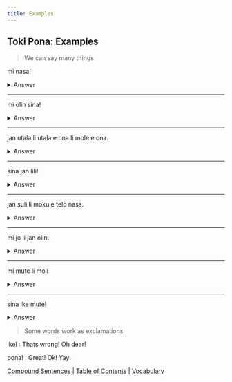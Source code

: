 ```yaml
---
title: Examples
---
```


## Toki Pona: Examples

> We can say many things

mi nasa!
<details>
<summary>Answer</summary>

I am crazy!
</details>

---

mi olin sina!
<details>
<summary>Answer</summary>

I love you!
</details>

---

jan utala li utala e ona li mole e ona.
<details>
<summary>Answer</summary>

The soldier fought with them and killed them.
</details>

---

sina jan lili!
<details>
<summary>Answer</summary>

You are a child!
</details>

---

jan suli li moku e telo nasa.
<details>
<summary>Answer</summary>

The adults drink alcohol.
</details>

---

mi jo li jan olin.
<details>
<summary>Answer</summary>

I have a girlfriend.
</details>

---

mi mute li moli
<details>
<summary>Answer</summary>

We kill. **or** We die.
</details>

---

sina ike mute!
<details>
<summary>Answer</summary>

You are very bad!
</details>

> Some words work as exclamations

ike!
: Thats wrong! Oh dear!

pona!
: Great! Ok! Yay!

[Compound Sentences](13CompoundSentences.md) | [Table of Contents](toc.md) | [Vocabulary](15Vocabulary.md)
